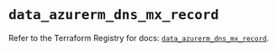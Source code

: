 # `data_azurerm_dns_mx_record`

Refer to the Terraform Registry for docs: [`data_azurerm_dns_mx_record`](https://registry.terraform.io/providers/hashicorp/azurerm/3.95.0/docs/data-sources/dns_mx_record).
